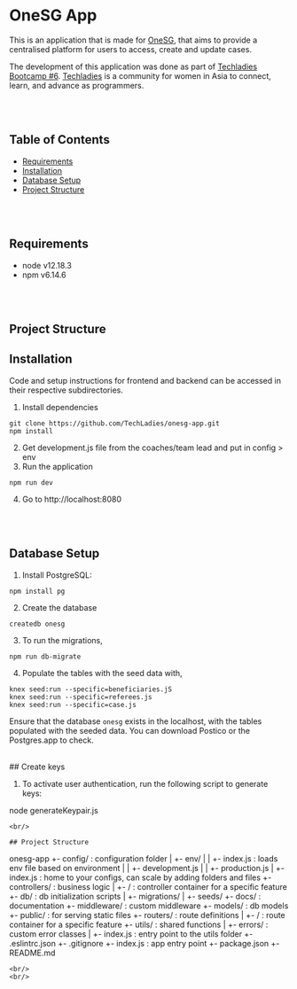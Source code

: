 # OneSG App
This is an application that is made for [OneSG](http://onesingapore.org/), that aims to provide a centralised platform for users to access, create and update cases.

The development of this application was done as part of [Techladies Bootcamp #6](https://github.com/TechLadies/bootcamp6-info). [Techladies](http://www.techladies.co/) is a community for women in Asia to connect, learn, and advance as programmers.

<br/>
<br/>

## Table of Contents
- [Requirements](#requirements)
- [Installation](#installation)
- [Database Setup](#database-setup)
- [Project Structure](#project-structure)
<br/>
<br/>

## Requirements
- node v12.18.3
- npm v6.14.6
<br/>
<br/>

## Project Structure

## Installation
Code and setup instructions for frontend and backend can be accessed in their respective subdirectories.
1. Install dependencies
```
git clone https://github.com/TechLadies/onesg-app.git
npm install
```
2. Get development.js file from the coaches/team lead and put in config > env
3. Run the application
```
npm run dev
```
4. Go to http://localhost:8080

<br/>
<br/>

## Database Setup

1. Install PostgreSQL: 
```
npm install pg
```

2. Create the database 
```
createdb onesg
```

3. To run the migrations,
```
npm run db-migrate
```

4. Populate the tables with the seed data with,
```
knex seed:run --specific=beneficiaries.jS
knex seed:run --specific=referees.js
knex seed:run --specific=case.js
```

Ensure that the database  `onesg` exists in the localhost, with the tables populated with the seeded data. You can download Postico or the Postgres.app to check. 

<br/>
## Create keys

1. To activate user authentication, run the following script to generate keys:

node generateKeypair.js
```
<br/>

## Project Structure
```
onesg-app
+- config/ : configuration folder
|  +- env/
|  |  +- index.js : loads env file based on environment
|  |  +- development.js
|  |  +- production.js
|  +- index.js : home to your configs, can scale by adding folders and files
+- controllers/ : business logic
|  +- <feature>/ : controller container for a specific feature
+- db/ : db initialization scripts
|  +- migrations/
|  +- seeds/
+- docs/ : documentation
+- middleware/ : custom middleware
+- models/ : db models
+- public/ : for serving static files
+- routers/ : route definitions
|  +- <feature>/ : route container for a specific feature
+- utils/ : shared functions
|  +- errors/ : custom error classes
|  +- index.js : entry point to the utils folder
+- .eslintrc.json
+- .gitignore
+- index.js : app entry point
+- package.json
+- README.md
```
<br/>
<br/>


